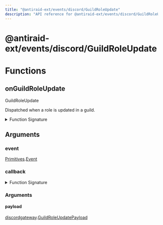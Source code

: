 ```yaml
---
title: "@antiraid-ext/events/discord/GuildRoleUpdate"
description: "API reference for @antiraid-ext/events/discord/GuildRoleUpdate"
---
```


<div id="@antiraid-ext/events/discord/GuildRoleUpdate"></div>

# @antiraid-ext/events/discord/GuildRoleUpdate

<div id="Functions"></div>

# Functions

<div id="onGuildRoleUpdate"></div>

## onGuildRoleUpdate

GuildRoleUpdate



Dispatched when a role is updated in a guild.

<details>
<summary>Function Signature</summary>

```luau
--- GuildRoleUpdate
---
--- Dispatched when a role is updated in a guild.
function onGuildRoleUpdate(event: Primitives.Event, callback: (payload: discordgateway.GuildRoleUpdatePayload) -> ()) end
```

</details>

<div id="Arguments"></div>

## Arguments

<div id="event"></div>

### event

[Primitives](#module.Primitives).[Event](#Event)



<div id="callback"></div>

### callback

<details>
<summary>Function Signature</summary>

```luau
callback: (payload: discordgateway.GuildRoleUpdatePayload) -> ()
```

</details>

<div id="Arguments"></div>

### Arguments

<div id="payload"></div>

#### payload

[discordgateway](#module.discordgateway).[GuildRoleUpdatePayload](#GuildRoleUpdatePayload)



